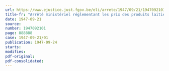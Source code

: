 ```yaml
---
url: https://www.ejustice.just.fgov.be/eli/arrete/1947/09/21/1947092101/justel
title-fr: "Arrêté ministériel réglementant les prix des produits laitiers (abrogé par AM 28-04-1948)"
date: 1947-09-21
source:
number: 1947092101
page: 888888
case: 1947-09-21/01
publication: 1947-09-24
starts:
modifies:
pdf-original:
pdf-consolidated:
---
```


